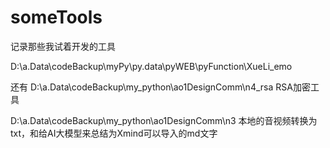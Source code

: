 # someTools
记录那些我试着开发的工具



D:\a.Data\codeBackup\myPy\py.data\pyWEB\pyFunction\XueLi_emo

还有
D:\a.Data\codeBackup\my_python\ao1DesignComm\n4_rsa  RSA加密工具

D:\a.Data\codeBackup\my_python\ao1DesignComm\n3       本地的音视频转换为txt，和给AI大模型来总结为Xmind可以导入的md文字